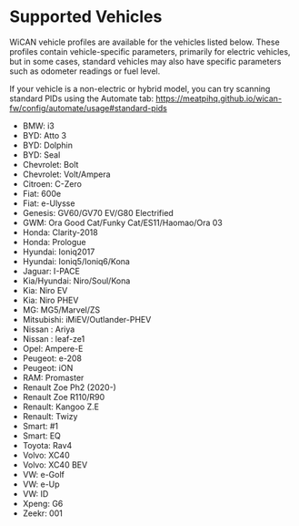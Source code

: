 <!--

================================================================
THIS FILE WAS GENERATED! DO NOT UPDATE OR YOUR CHANGES ARE LOST!
================================================================

-->
# Supported Vehicles
WiCAN vehicle profiles are available for the vehicles listed below. These profiles contain vehicle-specific parameters, primarily for electric vehicles, but in some cases, standard vehicles may also have specific parameters such as odometer readings or fuel level.

If your vehicle is a non-electric or hybrid model, you can try scanning standard PIDs using the Automate tab:
https://meatpihq.github.io/wican-fw/config/automate/usage#standard-pids
- BMW: i3
- BYD: Atto 3
- BYD: Dolphin
- BYD: Seal
- Chevrolet: Bolt
- Chevrolet: Volt/Ampera
- Citroen: C-Zero
- Fiat: 600e
- Fiat: e-Ulysse
- Genesis: GV60/GV70 EV/G80 Electrified
- GWM: Ora Good Cat/Funky Cat/ES11/Haomao/Ora 03
- Honda: Clarity-2018
- Honda: Prologue
- Hyundai: Ioniq2017
- Hyundai: Ioniq5/Ioniq6/Kona
- Jaguar: I-PACE
- Kia/Hyundai: Niro/Soul/Kona
- Kia: Niro EV
- Kia: Niro PHEV
- MG: MG5/Marvel/ZS
- Mitsubishi: iMiEV/Outlander-PHEV
- Nissan : Ariya
- Nissan : leaf-ze1
- Opel: Ampere-E
- Peugeot: e-208
- Peugeot: iON
- RAM: Promaster
- Renault Zoe Ph2 (2020-)
- Renault Zoe R110/R90
- Renault: Kangoo Z.E
- Renault: Twizy
- Smart: #1
- Smart: EQ
- Toyota: Rav4
- Volvo: XC40
- Volvo: XC40 BEV
- VW: e-Golf
- VW: e-Up
- VW: ID
- Xpeng: G6
- Zeekr: 001
